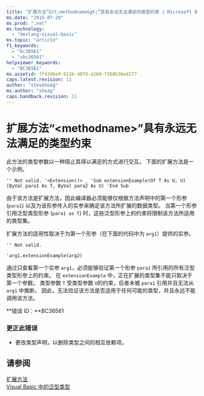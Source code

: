 ```yaml
---
title: "扩展方法“&lt;methodname&gt;”具有永远无法满足的类型约束 | Microsoft Docs"
ms.date: "2015-07-20"
ms.prod: ".net"
ms.technology: 
  - "devlang-visual-basic"
ms.topic: "article"
f1_keywords: 
  - "bc36561"
  - "vbc36561"
helpviewer_keywords: 
  - "BC36561"
ms.assetid: ff42d6e9-611b-407d-a269-f268b36ed277
caps.latest.revision: 11
author: "stevehoag"
ms.author: "shoag"
caps.handback.revision: 11
---
```

# 扩展方法“&lt;methodname&gt;”具有永远无法满足的类型约束
此方法的类型参数以一种阻止其得以满足的方式进行交互。 下面的扩展方法是一个示例。  
  
```  
'' Not valid. '<Extension()> _ 'Sub extensionExample(Of T As U, U)(ByVal para1 As T, ByVal para2 As U) 'End Sub  
```  
  
 由于该方法是扩展方法，因此编译器必须能够仅根据方法声明中的第一个形参 \(`para1`\) 以及为该形参传入的实参来确定该方法所扩展的数据类型。 当第一个形参引用泛型类型形参 \(`para1 as T`\) 时，这些泛型形参上的约束将限制该方法所适用的类型集。  
  
 扩展方法的适用性取决于为第一个形参（在下面的代码中为 `arg1`）提供的实参。  
  
 `'' Not valid.`  
  
 `'arg1.extensionExample(arg2)`  
  
 通过只查看第一个实参  `arg1`，必须能够验证第一个形参 `para1` 所引用的所有泛型类型形参上的约束。 在 `extensionExample` 中，正在扩展的类型集不能只取决于第一个参数。 类型参数 `T` 受类型参数 `U`的约束，后者未被 `para1` 引用并且无法从 `arg1` 中推断。 因此，无法验证该方法是否适用于任何可能的类型，并且永远不能调用该方法。  
  
 **错误 ID：**BC36561  
  
### 更正此错误  
  
-   更改类型声明，以删除类型之间的相互依赖项。  
  
## 请参阅  
 [扩展方法](../../visual-basic/programming-guide/language-features/procedures/extension-methods.md)   
 [Visual Basic 中的泛型类型](../../visual-basic/programming-guide/language-features/data-types/generic-types.md)